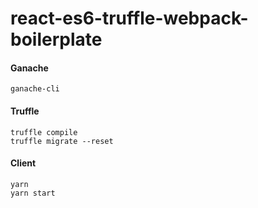 # react-es6-truffle-webpack-boilerplate

#### Ganache

```
ganache-cli
```

#### Truffle

```
truffle compile
truffle migrate --reset
```

#### Client

```
yarn
yarn start
```

